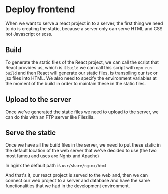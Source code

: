 # Deploy frontend

When we want to serve a react project in to a server, the first thing we need to do is creating the static, because a server only can serve HTML and CSS not Javascript or scss.

## Build

To generate the static files of the React project, we can call the script that React provides us, which is it `build` we can call this script with `npm run build` and then React will generate our static files, is transpiling our tsx or jsx files into HTML. We also need to specify the environment variables at the moment of the build in order to maintain these in the static files.

## Upload to the server

Once we've generated the static files we need to upload to the server, we can do this with an FTP server like Filezilla.

## Serve the static

Once we have all the build files in the server, we need to put these static in the default location of the web server that we've decided to use \(the two most famou and uses are Ngnix and Apache\)

In nginx the default path is `usr/share/nginx/html`



And that's it, our react project is served to the web and, then we can connect our web project to a server and database and have the same functionalities that we had in the development environment.

